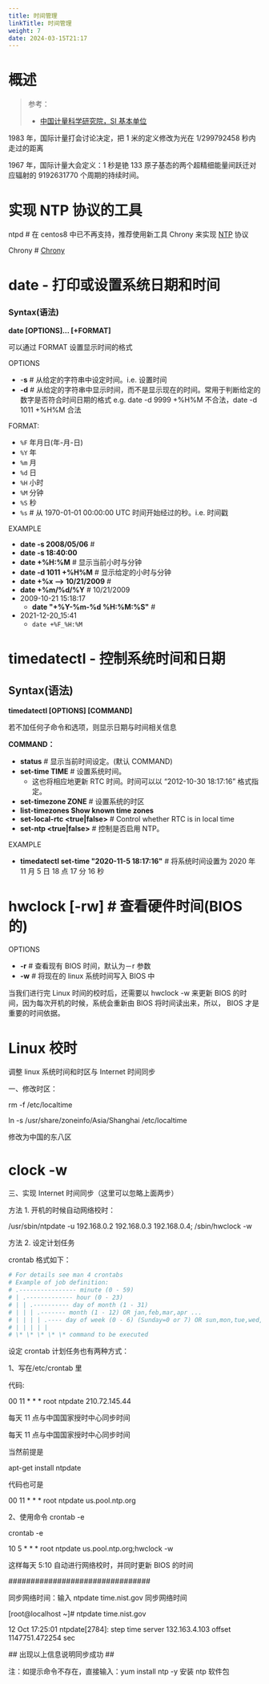```yaml
---
title: 时间管理
linkTitle: 时间管理
weight: 7
date: 2024-03-15T21:17
---
```


# 概述

> 参考：
>
> - [中国计量科学研究院，SI 基本单位](https://www.nim.ac.cn/520/node/4.html)

1983 年，国际计量打会讨论决定，把 1 米的定义修改为光在 1/299792458 秒内走过的距离

1967 年，国际计量大会定义：1 秒是铯 133 原子基态的两个超精细能量间跃迁对应辐射的 9192631770 个周期的持续时间。

# 实现 NTP 协议的工具

ntpd # 在 centos8 中已不再支持，推荐使用新工具 Chrony 来实现 [NTP](/docs/4.数据通信/通信协议/NTP.md) 协议

Chrony # [Chrony](docs/1.操作系统/Time%20and%20Language/Chrony.md)

# date - 打印或设置系统日期和时间

### Syntax(语法)

**date \[OPTIONS]... \[+FORMAT]**

可以通过 FORMAT 设置显示时间的格式

OPTIONS

- -**s** # 从给定的字符串中设定时间。i.e. 设置时间
- **-d** # 从给定的字符串中显示时间，而不是显示现在的时间。常用于判断给定的数字是否符合时间日期的格式 e.g. date -d 9999 +%H%M 不合法，date -d 1011 +%H%M 合法

FORMAT:

- `%F` 年月日(年-月-日)
- `%Y` 年
- `%m` 月
- `%d` 日
- `%H` 小时
- `%M` 分钟
- `%S` 秒
- `%s` # 从 1970-01-01 00:00:00 UTC 时间开始经过的秒。i.e. 时间戳

EXAMPLE

- **date -s 2008/05/06** #
- **date -s 18:40:00**
- **date +%H:%M** # 显示当前小时与分钟
- **date -d 1011 +%H%M** # 显示给定的小时与分钟
- **date +%x --> 10/21/2009** #
- **date +%m/%d/%Y** # 10/21/2009
- 2009-10-21 15:18:17
  - **date "+%Y-%m-%d %H:%M:%S"** #
- 2021-12-20_15:41
  - `date +%F_%H:%M`

# timedatectl - 控制系统时间和日期

## Syntax(语法)

**timedatectl \[OPTIONS] \[COMMAND]**

若不加任何子命令和选项，则显示日期与时间相关信息

**COMMAND：**

- **status** # 显示当前时间设定。(默认 COMMAND)
- **set-time TIME** # 设置系统时间。
  - 这也将相应地更新 RTC 时间。时间可以以 “2012-10-30 18:17:16” 格式指定。
- **set-timezone ZONE** # 设置系统的时区
- **list-timezones Show known time zones**
- **set-local-rtc \<true|false>** # Control whether RTC is in local time
- **set-ntp \<true|false>** # 控制是否启用 NTP。

EXAMPLE

- **timedatectl set-time "2020-11-5 18:17:16"** # 将系统时间设置为 2020 年 11 月 5 日 18 点 17 分 16 秒

# hwclock \[-rw] # 查看硬件时间(BIOS 的)

OPTIONS

- **-r** # 查看现有 BIOS 时间，默认为－r 参数
- **-w** # 将现在的 linux 系统时间写入 BIOS 中

当我们进行完 Linux 时间的校时后，还需要以 hwclock -w 来更新 BIOS 的时间，因为每次开机的时候，系统会重新由 BIOS 将时间读出来，所以， BIOS 才是重要的时间依据。

# Linux 校时

调整 linux 系统时间和时区与 Internet 时间同步

一、修改时区：

rm -f /etc/localtime

ln -s /usr/share/zoneinfo/Asia/Shanghai /etc/localtime

修改为中国的东八区

# clock -w

三、实现 Internet 时间同步（这里可以忽略上面两步）

方法 1. 开机的时候自动网络校时：

/usr/sbin/ntpdate -u 192.168.0.2 192.168.0.3 192.168.0.4; /sbin/hwclock -w

方法 2. 设定计划任务

crontab 格式如下：

```bash
# For details see man 4 crontabs
# Example of job definition:
# .---------------- minute (0 - 59)
# | .------------- hour (0 - 23)
# | | .---------- day of month (1 - 31)
# | | | .------- month (1 - 12) OR jan,feb,mar,apr ...
# | | | | .---- day of week (0 - 6) (Sunday=0 or 7) OR sun,mon,tue,wed,thu,fri,sat
# | | | | |
# \* \* \* \* \* command to be executed
```

设定 crontab 计划任务也有两种方式：

1、写在/etc/crontab 里

代码:

00 11 \* \* \* root ntpdate 210.72.145.44

每天 11 点与中国国家授时中心同步时间

每天 11 点与中国国家授时中心同步时间

当然前提是

apt-get install ntpdate

代码也可是

00 11 \* \* \* root ntpdate us.pool.ntp.org

2、使用命令 crontab -e

crontab -e

10 5 \* \* \* root ntpdate us.pool.ntp.org;hwclock -w

这样每天 5:10 自动进行网络校时，并同时更新 BIOS 的时间

\################################

同步网络时间：输入 ntpdate time.nist.gov 同步网络时间

\[root@localhost ~]# ntpdate time.nist.gov

12 Oct 17:25:01 ntpdate\[2784]: step time server 132.163.4.103 offset 1147751.472254 sec

\## 出现以上信息说明同步成功 ##

注：如提示命令不存在，直接输入：yum install ntp -y 安装 ntp 软件包


